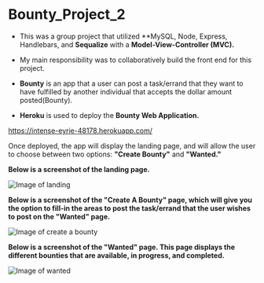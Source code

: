 # Bounty_Project_2

- This was a group project that utilized **MySQL, Node, Express, Handlebars, and **Sequalize** with a **Model-View-Controller (MVC).** 

- My main responsibility was to collaboratively build the front end for this project.

- **Bounty** is an app that a user can post a task/errand that they want to have fulfilled by another individual that accepts the dollar amount posted(Bounty).

- **Heroku** is used to deploy the **Bounty Web Application.**

https://intense-eyrie-48178.herokuapp.com/

Once deployed, the app will display the landing page, and will allow the user to choose between two options: **"Create Bounty"** and **"Wanted."** 

**Below is a screenshot of the landing page.**

![Image of landing](public/assets/images/landing.jpg)

**Below is a screenshot of the "Create A Bounty" page, which will give you the option to fill-in the areas to post the task/errand that the user wishes to post on the "Wanted" page.**

![Image of create a bounty](public/assets/images/create_bounty.jpg)

**Below is a screenshot of the "Wanted" page. This page displays the different bounties that are available, in progress, and completed.**

![Image of wanted](public/assets/images/wanted.jpg)


